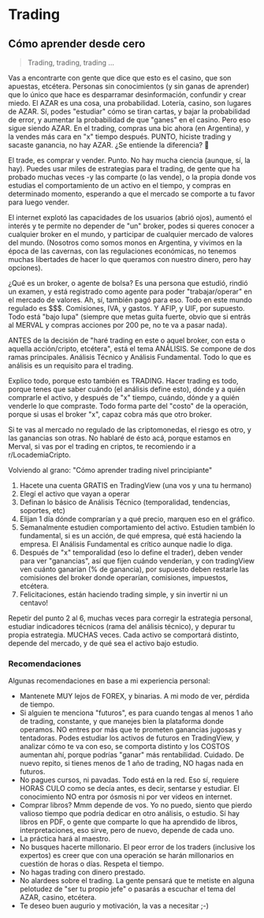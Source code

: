 # Trading

## Cómo aprender desde cero

>Trading, trading, trading ... 

Vas a encontrarte con gente que dice que esto es el casino, que son apuestas, etcétera. Personas sin conocimientos (y sin ganas de aprender) que lo único que hace es desparramar desinformación, confundir y crear miedo. El AZAR es una cosa, una probabilidad. Lotería, casino, son lugares de AZAR. Sí, podes "estudiar" cómo se tiran cartas, y bajar la probabilidad de error, y aumentar la probabilidad de que "ganes" en el casino. Pero eso sigue siendo AZAR. En el trading, compras una bic ahora (en Argentina), y la vendes más cara en "x" tiempo después. PUNTO, hiciste trading y sacaste ganancia, no hay AZAR. ¿Se entiende la diferencia? 🤔

El trade, es comprar y vender. Punto. No hay mucha ciencia (aunque, sí, la hay). Puedes usar miles de estrategias para el trading, de gente que ha probado muchas veces -y las comparte (o las vende), o la propia donde vos estudias el comportamiento de un activo en el tiempo, y compras en determinado momento, esperando a que el mercado se comporte a tu favor para luego vender.

El internet explotó las capacidades de los usuarios (abrió ojos), aumentó el interés y te permite no depender de "un" broker, podes si queres conocer a cualquier broker en el mundo, y participar de cualquier mercado de valores del mundo. (Nosotros como somos monos en Argentina, y vivimos en la época de las cavernas, con las regulaciones económicas, no tenemos muchas libertades de hacer lo que queramos con nuestro dinero, pero hay opciones).

¿Qué es un broker, o agente de bolsa? Es una persona que estudió, rindió un examen, y está registrado como agente para poder "trabajar/operar" en el mercado de valores. Ah, sí, también pagó para eso. Todo en este mundo regulado es $$$. Comisiones, IVA, y gastos. Y AFIP, y UIF, por supuesto. Todo está "bajo lupa" (siempre que metas guita fuerte, obvio que si entrás al MERVAL y compras acciones por 200 pe, no te va a pasar nada).

ANTES de la decisión de "haré trading en este o aquel broker, con esta o aquella acción/cripto, etcétera", está el tema ANÁLISIS. Se compone de dos ramas principales. Análisis Técnico y Análisis Fundamental. Todo lo que es análisis es un requisito para el trading.

Explico todo, porque esto también es TRADING. Hacer trading es todo, porque tenes que saber cuándo (el análisis define esto), dónde y a quién comprarle el activo, y después de "x" tiempo, cuándo, dónde y a quién venderle lo que compraste. Todo forma parte del "costo" de la operación, porque si usas el broker "x", capaz cobra más que otro broker.

Si te vas al mercado no regulado de las criptomonedas, el riesgo es otro, y las ganancias son otras. No hablaré de ésto acá, porque estamos en Merval, si vas por el trading en criptos, te recomiendo ir a r/LocademiaCripto.

Volviendo al grano: "Cómo aprender trading nivel principiante"

1. Hacete una cuenta GRATIS en TradingView (una vos y una tu hermano)
1. Elegí el activo que vayan a operar
1. Definan lo básico de Análisis Técnico (temporalidad, tendencias, soportes, etc)
1. Elijan 1 día dónde comprarían y a qué precio, marquen eso en el gráfico.
1. Semanalmente estudien comportamiento del activo. Estudien también lo fundamental, si es un acción, de qué empresa, qué está haciendo la empresa. El Análisis Fundamental es crítico aunque nadie lo diga.
1. Después de "x" temporalidad (eso lo define el trader), deben vender para ver "ganancias", así que fijen cuándo venderían, y con tradingView ven cuánto ganarían (% de ganancia), por supuesto deben restarle las comisiones del broker donde operarían, comisiones, impuestos, etcétera.
1. Felicitaciones, están haciendo trading simple, y sin invertir ni un centavo!

Repetir del punto 2 al 6, muchas veces para corregir la estrategia personal, estudiar indicadores técnicos (rama del análisis técnico), y depurar tu propia estrategia. MUCHAS veces. Cada activo se comportará distinto, depende del mercado, y de qué sea el activo bajo estudio.

### Recomendaciones

Algunas recomendaciones en base a mi experiencia personal:

- Mantenete MUY lejos de FOREX, y binarias. A mi modo de ver, pérdida de tiempo.
- Si alguien te menciona "futuros", es para cuando tengas al menos 1 año de trading, constante, y que manejes bien la plataforma donde operamos. NO entres por más que te prometen ganancias jugosas y tentadoras. Podes estudiar los activos de futuros en TradingView, y analizar cómo te va con eso, se comporta distinto y los COSTOS aumentan ahí, porque podrías "ganar" más rentabilidad. Cuidado. De nuevo repito, si tienes menos de 1 año de trading, NO hagas nada en futuros.
- No pagues cursos, ni pavadas. Todo está en la red. Eso sí, requiere HORAS CULO como se decía antes, es decir, sentarse y estudiar. El conocimiento NO entra por ósmosis ni por ver videos en internet.
- Comprar libros? Mmm depende de vos. Yo no puedo, siento que pierdo valioso tiempo que podría dedicar en otro análisis, o estudio. Sí hay libros en PDF, o gente que comparte lo que ha aprendido de libros, interpretaciones, eso sirve, pero de nuevo, depende de cada uno.
- La práctica hará al maestro.
- No busques hacerte millonario. El peor error de los traders (inclusive los expertos) es creer que con una operación se harán millonarios en cuestión de horas o días. Respeta el tiempo.
- No hagas trading con dinero prestado.
- No alardees sobre el trading. La gente pensará que te metiste en alguna pelotudez de "ser tu propio jefe" o pasarás a escuchar el tema del AZAR, casino, etcétera.
- Te deseo buen augurio y motivación, la vas a necesitar ;-)